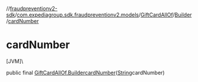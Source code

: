 //[fraudpreventionv2-sdk](../../../../index.md)/[com.expediagroup.sdk.fraudpreventionv2.models](../../index.md)/[GiftCardAllOf](../index.md)/[Builder](index.md)/[cardNumber](card-number.md)

# cardNumber

[JVM]\

public final [GiftCardAllOf.Builder](index.md)[cardNumber](card-number.md)([String](https://docs.oracle.com/javase/8/docs/api/java/lang/String.html)cardNumber)
